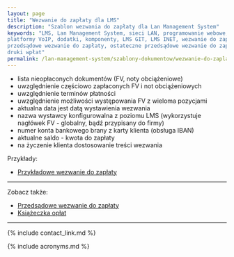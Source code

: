 ```yaml
---
layout: page
title: "Wezwanie do zapłaty dla LMS"
description: "Szablon wezwania do zapłaty dla Lan Management System"
keywords: "LMS, Lan Management System, sieci LAN, programowanie webowe, 
platformy VoIP, dodatki, komponenty, LMS GIT, LMS INET, wezwanie do zapłaty,
przedsądowe wezwanie do zapłaty, ostateczne przedsądowe wezwanie do zapłaty,
druki wpłat"
permalink: /lan-management-system/szablony-dokumentow/wezwanie-do-zaplaty/
---
```


 * lista nieopłaconych dokumentów (FV, noty obciążeniowe)
 * uwzględnienie częściowo zapłaconych FV i not obciążeniowych
 * uwzględnienie terminów płatności
 * uwzględnienie możliwości występowania FV z wieloma pozycjami
 * aktualna data jest datą wystawienia wezwania
 * nazwa wystawcy konfigurowalna z poziomu LMS (wykorzystuje nagłówek FV - globalny, bądź przypisany do firmy)
 * numer konta bankowego brany z karty klienta (obsługa IBAN)
 * aktualne saldo - kwota do zapłaty
 * na życzenie klienta dostosowanie treści wezwania

Przykłady:

 * [Przykładowe wezwanie do zapłaty](http://lion.net.pl/img/szablony_dokumentow/wezwanie_do_zaplaty_przyklad.pdf)

* * *

Zobacz także:

 * [Przedsądowe wezwanie do zapłaty](../przedsadowe-wezwanie-do-zaplaty)
 * [Książeczka opłat](../ksiazeczka-oplat)

* * *

{% include contact_link.md %}

{% include acronyms.md %}